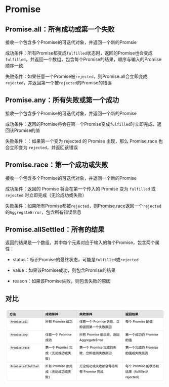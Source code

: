 # Promise


## Promise.all：所有成功或第一个失败

接收一个包含多个Promise的可迭代对象，并返回一个新的Promsie

成功条件：所有Promise都变成`fulfilled`状态时，返回的Promise也会变成`fulfilled`，并返回一个数组，包含每个Promise的结果，顺序与输入的Promise顺序一致

失败条件：如果任意一个Promise被`rejected`，则Promise.all会立即变成`rejected`，并返回第一个被`rejected`的Promise的错误

## Promise.any：所有失败或第一个成功

接收一个包含多个Promise的可迭代对象，并返回一个新的Promise

成功条件：返回的Promise将会在第一个Promise变成`fulfilled`时立即完成，返回该Promise的值

失败条件：：如果第一个变为 rejected 的 Promise 出现，那么 Promise.race 也会立即变为 `rejected`，并返回该错误
## Promise.race：第一个成功或失败

接收一个包含多个Promise的可迭代对象，并返回一个新的Promise

成功条件：返回的 Promise 将会在第一个传入的 Promise 变为 `fulfilled` 或 `rejected` 时立即完成（无论成功或失败）

失败条件：如果所有Promise都被`rejected`，则Promise.race返回一个`rejected`的`AggregateError`，包含所有错误信息

## Promise.allSettled：所有的结果

返回的结果是一个数组，其中每个元素对应于输入的每个Promise，包含两个属性：

- status：标识Promise的最终状态，可能是`fulfilled`或`rejected`

- value：如果该Promise成功，则包含Promise的结果

- reason：如果该Promise失败，则包含失败的原因

## 对比

![alt text](image-16.png)